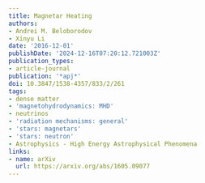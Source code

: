 ```yaml
---
title: Magnetar Heating
authors:
- Andrei M. Beloborodov
- Xinyu Li
date: '2016-12-01'
publishDate: '2024-12-16T07:20:12.721003Z'
publication_types:
- article-journal
publication: '*apj*'
doi: 10.3847/1538-4357/833/2/261
tags:
- dense matter
- 'magnetohydrodynamics: MHD'
- neutrinos
- 'radiation mechanisms: general'
- 'stars: magnetars'
- 'stars: neutron'
- Astrophysics - High Energy Astrophysical Phenomena
links:
- name: arXiv
  url: https://arxiv.org/abs/1605.09077
---
```

